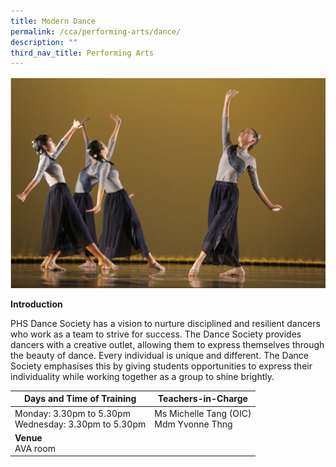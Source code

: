 ```yaml
---
title: Modern Dance
permalink: /cca/performing-arts/dance/
description: ""
third_nav_title: Performing Arts
---
```

![](/images/moderndance.png)

**Introduction**

PHS Dance Society has a vision to nurture disciplined and resilient dancers who work as a team to strive for success. The Dance Society provides dancers with a creative outlet, allowing them to express themselves through the beauty of dance. Every individual is unique and different. The Dance Society emphasises this by giving students opportunities to express their individuality while working together as a group to shine brightly.

|Days and Time of Training|**Teachers-in-Charge** | 
| -------- | -------- | 
|Monday: 3.30pm to 5.30pm<br>Wednesday: 3.30pm to 5.30pm|Ms Michelle Tang (OIC)<br>Mdm Yvonne Thng
|**Venue** <br>AVA room||